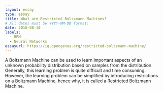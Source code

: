 ```yaml
---
layout: essay
type: essay
title: What are Restricted Boltzmann Machines?
# All dates must be YYYY-MM-DD format!
date: 2018-08-10
labels:
  - RBM
  - Neural Networks
essayurl: https://iq.opengenus.org/restricted-boltzmann-machine/
---
```


A Boltzmann Machine can be used to learn important aspects of an unknown probability distribution based on samples from the distribution. Generally, this learning problem is quite difficult and time consuming. However, the learning problem can be simplified by introducing restrictions on a Boltzmann Machine, hence why, it is called a Restricted Boltzmann Machine.

